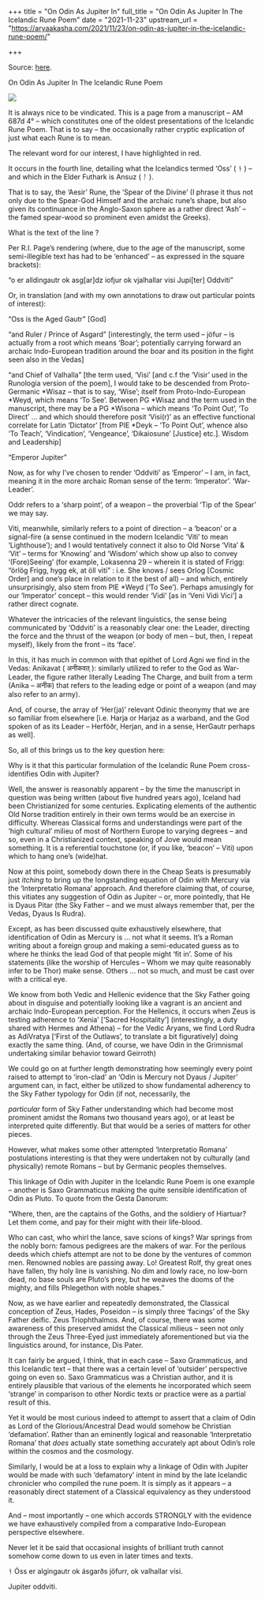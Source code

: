 +++
title = "On Odin As Jupiter In"
full_title = "On Odin As Jupiter In The Icelandic Rune Poem"
date = "2021-11-23"
upstream_url = "https://aryaakasha.com/2021/11/23/on-odin-as-jupiter-in-the-icelandic-rune-poem/"

+++

Source: [here](https://aryaakasha.com/2021/11/23/on-odin-as-jupiter-in-the-icelandic-rune-poem/).

On Odin As Jupiter In The Icelandic Rune Poem

![](https://aryaakasha.files.wordpress.com/2021/11/icelandic-rune-poem.png?w=689)

It is always nice to be vindicated. This is a page from a manuscript – AM 687d 4° – which constitutes one of the oldest presentations of the Icelandic Rune Poem. That is to say – the occasionally rather cryptic explication of just what each Rune is to mean.

The relevant word for our interest, I have highlighted in red.

It occurs in the fourth line, detailing what the Icelandics termed ‘Oss’ ( ᚬ ) – and which in the Elder Futhark is Ansuz ( ᚨ ).

That is to say, the ‘Aesir’ Rune, the ‘Spear of the Divine’ (I phrase it thus not only due to the Spear-God Himself and the archaic rune’s shape, but also given its continuance in the Anglo-Saxon sphere as a rather direct ‘Ash’ – the famed spear-wood so prominent even amidst the Greeks).

What is the text of the line ?

Per R.I. Page’s rendering (where, due to the age of the manuscript, some semi-illegible text has had to be ‘enhanced’ – as expressed in the square brackets):

“o er alldingautr ok asg\[ar\]dz iofjur ok vjalhallar visi Jupi\[ter\] Oddviti”

Or, in translation (and with my own annotations to draw out particular points of interest):

“Oss is the Aged Gautr” \[God\]

“and Ruler / Prince of Asgard” \[interestingly, the term used – jöfur – is actually from a root which means ‘Boar’; potentially carrying forward an archaic Indo-European tradition around the boar and its position in the fight seen also in the Vedas\]

“and Chief of Valhalla” \[the term used, ‘Visi’ \[and c.f the ‘Visir’ used in the Runologia version of the poem\], I would take to be descended from Proto-Germanic \*Wisaz – that is to say, ‘Wise’; itself from Proto-Indo-European \*Weyd, which means ‘To See’. Between PG \*Wisaz and the term used in the manuscript, there may be a PG \*Wisona – which means ‘To Point Out’, ‘To Direct’ … and which should therefore posit ‘Visi(r)’ as an effective functional correlate for Latin ‘Dictator’ \[from PIE \*Deyk – ‘To Point Out’, whence also ‘To Teach’, ‘Vindication’, ‘Vengeance’, ‘Dikaiosune’ \[Justice\] etc.\]. Wisdom and Leadership\]

“Emperor Jupiter”

Now, as for why I’ve chosen to render ‘Oddviti’ as ‘Emperor’ – I am, in fact, meaning it in the more archaic Roman sense of the term: ‘Imperator’. ‘War-Leader’.

Oddr refers to a ‘sharp point’, of a weapon – the proverbial ‘Tip of the Spear’ we may say.

Viti, meanwhile, similarly refers to a point of direction – a ‘beacon’ or a signal-fire (a sense continued in the modern Icelandic ‘Viti’ to mean ‘Lighthouse’); and I would tentatively connect it also to Old Norse ‘Vita’ & ‘Vit’ – terms for ‘Knowing’ and ‘Wisdom’ which show up also to convey ‘(Fore)Seeing’ (for example, Lokasenna 29 – wherein it is stated of Frigg: “örlög Frigg, hygg ek, at öll viti” : i.e. She knows / sees Orlog \[Cosmic Order\] and one’s place in relation to it the best of all) – and which, entirely unsurprisingly, also stem from PIE \*Weyd (‘To See’). Perhaps amusingly for our ‘Imperator’ concept – this would render ‘Vidi’ \[as in ‘Veni Vidi Vici’\] a rather direct cognate.

Whatever the intricacies of the relevant linguistics, the sense being communicated by ‘Oddviti’ is a reasonably clear one: the Leader, directing the force and the thrust of the weapon (or body of men – but, then, I repeat myself), likely from the front – its ‘face’.

In this, it has much in common with that epithet of Lord Agni we find in the Vedas: Anikavat ( अनीकवत् ): similarly utilized to refer to the God as War-Leader, the figure rather literally Leading The Charge, and built from a term (Anika – अनीक) that refers to the leading edge or point of a weapon (and may also refer to an army).

And, of course, the array of ‘Her(ja)’ relevant Odinic theonymy that we are so familiar from elsewhere \[i.e. Harja or Harjaz as a warband, and the God spoken of as its Leader – Herföðr, Herjan, and in a sense, HerGautr perhaps as well\].

So, all of this brings us to the key question here:

Why is it that this particular formulation of the Icelandic Rune Poem cross-identifies Odin with Jupiter?

Well, the answer is reasonably apparent – by the time the manuscript in question was being written (about five hundred years ago), Iceland had been Christianized for some centuries. Explicating elements of the authentic Old Norse tradition entirely in their own terms would be an exercise in difficulty. Whereas Classical forms and understandings were part of the ‘high cultural’ milieu of most of Northern Europe to varying degrees – and so, even in a Christianized context, speaking of Jove would mean something. It is a referential touchstone (or, if you like, ‘beacon’ – Viti) upon which to hang one’s (wide)hat.

Now at this point, somebody down there in the Cheap Seats is presumably just *itching* to bring up the longstanding equation of Odin with Mercury via the ‘Interpretatio Romana’ approach. And therefore claiming that, of course, this vitiates any suggestion of Odin as Jupiter – or, more pointedly, that He is Dyaus Pitar (the Sky Father – and we must always remember that, per the Vedas, Dyaus Is Rudra).

Except, as has been discussed quite exhaustively elsewhere, that identification of Odin as Mercury is … not what it seems. It’s a Roman writing about a foreign group and making a semi-educated guess as to where he thinks the lead God of that people might ‘fit in’. Some of his statements (like the worship of Hercules – Whom we may quite reasonably infer to be Thor) make sense. Others … not so much, and must be cast over with a critical eye.

We know from both Vedic and Hellenic evidence that the Sky Father going about in disguise and potentially looking like a vagrant is an ancient and archaic Indo-European perception. For the Hellenics, it occurs when Zeus is testing adherence to ‘Xenia’ \[‘Sacred Hospitality’\] (interestingly, a duty shared with Hermes and Athena) – for the Vedic Aryans, we find Lord Rudra as AdiVratya \[‘First of the Outlaws’, to translate a bit figuratively\] doing exactly the same thing. (And, of course, we have Odin in the Grimnismal undertaking similar behavior toward Geirroth)

We could go on at further length demonstrating how seemingly every point raised to attempt to ‘iron-clad’ an ‘Odin is Mercury not Dyaus / Jupiter’ argument can, in fact, either be utilized to show fundamental adherency to the Sky Father typology for Odin (if not, necessarily, the

*particular* form of Sky Father understanding which had become most
prominent amidst the Romans two thousand years ago), or at least be interpreted quite differently. But that would be a series of matters for other pieces.

However, what makes some other attempted ‘Interpretatio Romana’ postulations interesting is that they were undertaken not by culturally (and physically) remote Romans – but by Germanic peoples themselves.

This linkage of Odin with Jupiter in the Icelandic Rune Poem is one example – another is Saxo Grammaticus making the quite sensible identification of Odin as Pluto. To quote from the Gesta Danorum:

“Where, then, are the captains of the Goths, and the soldiery of Hiartuar? Let them come, and pay for their might with their life-blood.

Who can cast, who whirl the lance, save scions of kings? War springs from the nobly born: famous pedigrees are the makers of war. For the perilous deeds which chiefs attempt are not to be done by the ventures of common men. Renowned nobles are passing away. Lo! Greatest Rolf, thy great ones have fallen, thy holy line is vanishing. No dim and lowly race, no low-born dead, no base souls are Pluto’s prey, but he weaves the dooms of the mighty, and fills Phlegethon with noble shapes.”

Now, as we have earlier and repeatedly demonstrated, the Classical conception of Zeus, Hades, Poseidon – is simply three ‘facings’ of the Sky Father deific. Zeus Triophthalmos. And, of course, there was some awareness of this preserved amidst the Classical milieus – seen not only through the Zeus Three-Eyed just immediately aforementioned but via the linguistics around, for instance, Dis Pater.

It can fairly be argued, I think, that in each case – Saxo Grammaticus, and this Icelandic text – that there was a certain level of ‘outsider’ perspective going on even so. Saxo Grammaticus was a Christian author, and it is entirely plausible that various of the elements he incorporated which seem ‘strange’ in comparison to other Nordic texts or practice were as a partial result of this.

Yet it would be most curious indeed to attempt to assert that a claim of Odin as Lord of the Glorious/Ancestral Dead would somehow be Christian ‘defamation’. Rather than an eminently logical and reasonable ‘Interpretatio Romana’ that *does* actually state something accurately apt about Odin’s role within the cosmos and the cosmology.

Similarly, I would be at a loss to explain why a linkage of Odin with Jupiter would be made with such ‘defamatory’ intent in mind by the late Icelandic chronicler who compiled the rune poem. It is simply as it appears – a reasonably direct statement of a Classical equivalency as they understood it.

And – most importantly – one which accords STRONGLY with the evidence we have exhaustively compiled from a comparative Indo-European perspective elsewhere.

Never let it be said that occasional insights of brilliant truth cannot somehow come down to us even in later times and texts.

ᚬ Óss er algingautr ok ásgarðs jöfurr, ok valhallar vísi.

Jupiter oddviti.